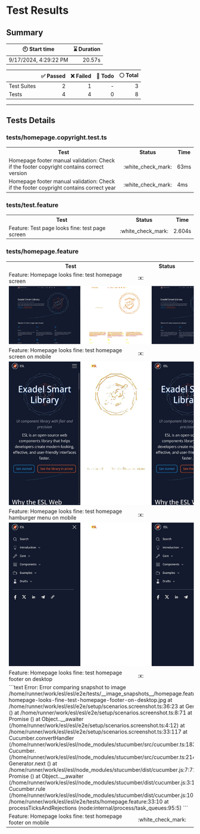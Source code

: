 # Test Results
  ## Summary
  
| :clock10: Start time | :hourglass: Duration |
| --- | ---: |
|9/17/2024, 4:29:22 PM|20.57s|

| | :white_check_mark: Passed | :x: Failed | :construction: Todo | :white_circle: Total |
| --- | ---: | ---: | ---:| ---: |
|Test Suites|2|1|-|3|
|Tests|4|4|0|8|



  ---
  ## Tests Details
  ### tests/homepage.copyright.test.ts
<table>
<tr><th>Test</th><th>Status</th><th>Time</th></tr>
<tr><td>Homepage footer manual validation: Check if the footer copyright contains correct version</td><td>:white_check_mark:</td><td>63ms</td></tr>
<tr><td>Homepage footer manual validation: Check if the footer coypright contains correct year</td><td>:white_check_mark:</td><td>4ms</td></tr>
</table>

### tests/test.feature
<table>
<tr><th>Test</th><th>Status</th><th>Time</th></tr>
<tr><td>Feature: Test page looks fine: test page screen</td><td>:white_check_mark:</td><td>2.604s</td></tr>
</table>

### tests/homepage.feature
<table>
<tr><th>Test</th><th>Status</th><th>Time</th></tr>
<tr><td>Feature: Homepage looks fine: test homepage screen</td><td>:x:</td><td>4.483s</td></tr>
<tr><td colspan="3"><img src="homepage.feature/feature-homepage-looks-fine-test-homepage-screen-diff.jpg" alt="Test Diff feature-homepage-looks-fine-test-homepage-screen-diff.jpg"/></td></tr><tr><td>Feature: Homepage looks fine: test homepage screen on mobile</td><td>:x:</td><td>2.98s</td></tr>
<tr><td colspan="3"><img src="homepage.feature/feature-homepage-looks-fine-test-homepage-screen-on-mobile-diff.jpg" alt="Test Diff feature-homepage-looks-fine-test-homepage-screen-on-mobile-diff.jpg"/></td></tr><tr><td>Feature: Homepage looks fine: test homepage hamburger menu on mobile</td><td>:x:</td><td>3.416s</td></tr>
<tr><td colspan="3"><img src="homepage.feature/feature-homepage-looks-fine-test-homepage-hamburger-menu-on-mobile-diff.jpg" alt="Test Diff feature-homepage-looks-fine-test-homepage-hamburger-menu-on-mobile-diff.jpg"/></td></tr><tr><td>Feature: Homepage looks fine: test homepage footer on desktop</td><td>:x:</td><td>2.364s</td></tr>
<tr><td colspan="3">
```text
Error: Error comparing snapshot to image /home/runner/work/esl/esl/e2e/tests/__image_snapshots__/homepage.feature/feature-homepage-looks-fine-test-homepage-footer-on-desktop.jpg
    at /home/runner/work/esl/esl/e2e/setup/scenarios.screenshot.ts:36:23
    at Generator.next (<anonymous>)
    at /home/runner/work/esl/esl/e2e/setup/scenarios.screenshot.ts:8:71
    at new Promise (<anonymous>)
    at Object.<anonymous>.__awaiter (/home/runner/work/esl/esl/e2e/setup/scenarios.screenshot.ts:4:12)
    at /home/runner/work/esl/esl/e2e/setup/scenarios.screenshot.ts:33:117
    at Cucumber.convertHandler (/home/runner/work/esl/esl/node_modules/stucumber/src/cucumber.ts:183:11)
    at Cucumber.<anonymous> (/home/runner/work/esl/esl/node_modules/stucumber/src/cucumber.ts:214:30)
    at Generator.next (<anonymous>)
    at /home/runner/work/esl/esl/node_modules/stucumber/dist/cucumber.js:7:71
    at new Promise (<anonymous>)
    at Object.<anonymous>.__awaiter (/home/runner/work/esl/esl/node_modules/stucumber/dist/cucumber.js:3:12)
    at Cucumber.rule (/home/runner/work/esl/esl/node_modules/stucumber/dist/cucumber.js:102:16)
    at /home/runner/work/esl/esl/e2e/tests/homepage.feature:33:10
    at processTicksAndRejections (node:internal/process/task_queues:95:5)
```
</td></tr>
<tr><td>Feature: Homepage looks fine: test homepage footer on mobile</td><td>:white_check_mark:</td><td>2.304s</td></tr>
</table>


